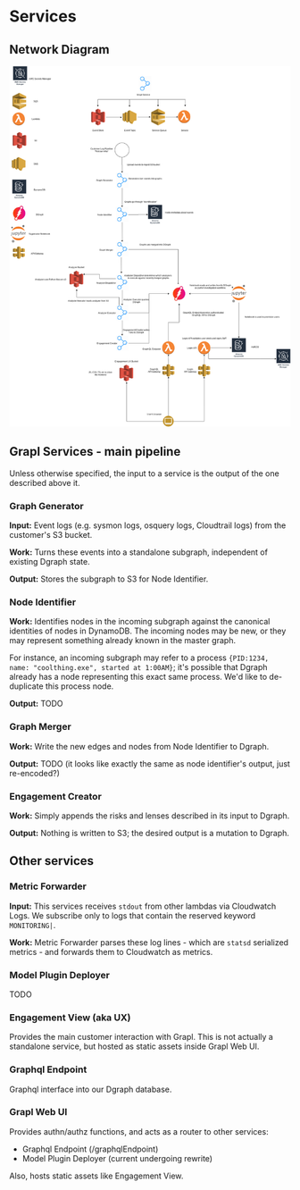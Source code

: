 # Services

## Network Diagram

![Network Diagram](network_diagram.png)

## Grapl Services - main pipeline

Unless otherwise specified, the input to a service is the output of the one
described above it.

### Graph Generator

**Input:** Event logs (e.g. sysmon logs, osquery logs, Cloudtrail logs) from the
customer's S3 bucket.

**Work:** Turns these events into a standalone subgraph, independent of existing
Dgraph state.

**Output:** Stores the subgraph to S3 for Node Identifier.

### Node Identifier

**Work:** Identifies nodes in the incoming subgraph against the canonical
identities of nodes in DynamoDB. The incoming nodes may be new, or they may
represent something already known in the master graph.

For instance, an incoming subgraph may refer to a process
`{PID:1234, name: "coolthing.exe", started at 1:00AM}`; it's possible that
Dgraph already has a node representing this exact same process. We'd like to
de-duplicate this process node.

**Output:** TODO

### Graph Merger

**Work:** Write the new edges and nodes from Node Identifier to Dgraph.

**Output:** TODO (it looks like exactly the same as node identifier's output,
just re-encoded?)

### Engagement Creator

**Work:** Simply appends the risks and lenses described in its input to Dgraph.

**Output:** Nothing is written to S3; the desired output is a mutation to
Dgraph.

## Other services

### Metric Forwarder

**Input:** This services receives `stdout` from other lambdas via Cloudwatch
Logs. We subscribe only to logs that contain the reserved keyword `MONITORING|`.

**Work:** Metric Forwarder parses these log lines - which are `statsd`
serialized metrics - and forwards them to Cloudwatch as metrics.

### Model Plugin Deployer

TODO

### Engagement View (aka UX)

Provides the main customer interaction with Grapl. This is not actually a
standalone service, but hosted as static assets inside Grapl Web UI.

### Graphql Endpoint

Graphql interface into our Dgraph database.

### Grapl Web UI

Provides authn/authz functions, and acts as a router to other services:

- Graphql Endpoint (/graphqlEndpoint)
- Model Plugin Deployer (current undergoing rewrite)

Also, hosts static assets like Engagement View.

